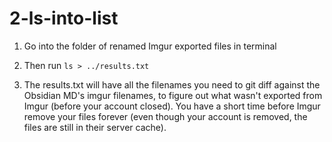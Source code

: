 # 2-ls-into-list

1. Go into the folder of renamed Imgur exported files in terminal

2. Then run `ls > ../results.txt`

3. The results.txt will have all the filenames you need to git diff against the Obsidian MD's imgur filenames, to figure out what wasn't exported from Imgur (before your account closed). You have a short time before Imgur remove your files forever (even though your account is removed, the files are still in their server cache).